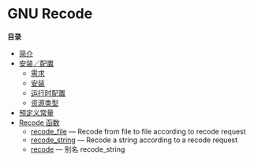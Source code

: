 GNU Recode
==========

**目录**

-   [简介](/intro/recode.html)
-   [安装／配置](/recode/setup.html)
    -   [需求](/recode/setup.html#需求)
    -   [安装](/recode/setup.html#安装)
    -   [运行时配置](/recode/setup.html#运行时配置)
    -   [资源类型](/recode/setup.html#资源类型)
-   [预定义常量](/recode/constants.html)
-   [Recode 函数](/ref/recode.html)
    -   [recode\_file](/ref/recode.html#recode_file) — Recode from file
        to file according to recode request
    -   [recode\_string](/ref/recode.html#recode_string) — Recode a
        string according to a recode request
    -   [recode](/ref/recode.html#recode) — 别名 recode\_string
